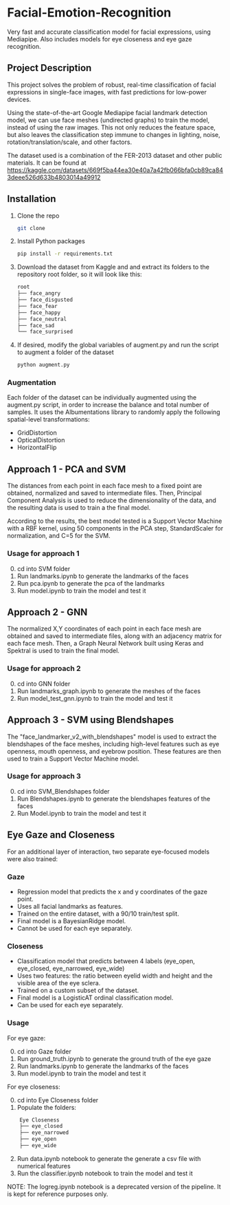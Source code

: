 # Facial-Emotion-Recognition
Very fast and accurate classification model for facial expressions, using Mediapipe.
Also includes models for eye closeness and eye gaze recognition.

## Project Description

This project solves the problem of robust, real-time classification of facial expressions in single-face images, with fast predictions for low-power devices.

Using the state-of-the-art Google Mediapipe facial landmark detection model, we can use face meshes (undirected graphs) to train the model, instead of using the raw images. This not only reduces the feature space, but also leaves the classification step immune to changes in lighting, noise, rotation/translation/scale, and other factors.

The dataset used is a combination of the FER-2013 dataset and other public materials. It can be found at https://kaggle.com/datasets/669f5ba44ea30e40a7a42fb066bfa0cb89ca843deee526d633b4803014a49912

## Installation

1. Clone the repo
   ```sh
   git clone
    ```
2. Install Python packages
    ```sh
    pip install -r requirements.txt
    ```
3. Download the dataset from Kaggle and and extract its folders to the repository root folder, so it will look like this:
    ```sh
    root
    ├── face_angry
    ├── face_disgusted
    ├── face_fear
    ├── face_happy
    ├── face_neutral
    ├── face_sad
    └── face_surprised
    ```

4. If desired, modify the global variables of augment.py and run the script to augment a folder of the dataset
    ```sh
    python augment.py
    ```

### Augmentation

Each folder of the dataset can be individually augmented using the augment.py script, in order to increase the balance and total number of samples. It uses the Albumentations library to randomly apply the following spatial-level transformations:
- GridDistortion 
- OpticalDistortion
- HorizontalFlip


## Approach 1 - PCA and SVM

The distances from each point in each face mesh to a fixed point are obtained, normalized and saved to intermediate files. Then, Principal Component Analysis is used to reduce the dimensionality of the data, and the resulting data is used to train a the final model.

According to the results, the best model tested is a Support Vector Machine with a RBF kernel, using 50 components in the PCA step, StandardScaler for normalization, and C=5 for the SVM.

### Usage for approach 1

0. cd into SVM folder
1. Run landmarks.ipynb to generate the landmarks of the faces
2. Run pca.ipynb to generate the pca of the landmarks
3. Run model.ipynb to train the model and test it

## Approach 2 - GNN

The normalized X,Y coordinates of each point in each face mesh are obtained and saved to intermediate files, along with an adjacency matrix for each face mesh. Then, a Graph Neural Network built using Keras and Spektral is used to train the final model.

### Usage for approach 2

0. cd into GNN folder
1. Run landmarks_graph.ipynb to generate the meshes of the faces
2. Run model_test_gnn.ipynb to train the model and test it

## Approach 3 - SVM using Blendshapes

The "face_landmarker_v2_with_blendshapes" model is used to extract the blendshapes of the face meshes, including high-level features such as eye openness, mouth openness, and eyebrow position. These features are then used to train a Support Vector Machine model.

### Usage for approach 3

0. cd into SVM_Blendshapes folder
1. Run Blendshapes.ipynb to generate the blendshapes features of the faces
2. Run Model.ipynb to train the model and test it

## Eye Gaze and Closeness

For an additional layer of interaction, two separate eye-focused models were also trained: 

### Gaze

- Regression model that predicts the x and y coordinates of the gaze point.
- Uses all facial landmarks as features.
- Trained on the entire dataset, with a 90/10 train/test split.
- Final model is a BayesianRidge model.
- Cannot be used for each eye separately.

### Closeness

- Classification model that predicts between 4 labels (eye_open, eye_closed, eye_narrowed, eye_wide)
- Uses two features: the ratio between eyelid width and height and the visible area of the eye sclera.
- Trained on a custom subset of the dataset.
- Final model is a LogisticAT ordinal classification model.
- Can be used for each eye separately. 

### Usage

For eye gaze:

0. cd into Gaze folder
1. Run ground_truth.ipynb to generate the ground truth of the eye gaze
2. Run landmarks.ipynb to generate the landmarks of the faces
3. Run model.ipynb to train the model and test it

For eye closeness:

0. cd into Eye Closeness folder
1. Populate the folders:
```sh
    Eye Closeness
    ├── eye_closed
    ├── eye_narrowed
    ├── eye_open
    ├── eye_wide
```
2. Run data.ipynb notebook to generate the generate a csv file with numerical features
3. Run the classifier.ipynb notebook to train the model and test it

NOTE: The logreg.ipynb notebook is a deprecated version of the pipeline. It is kept for reference purposes only.